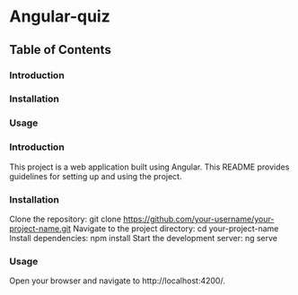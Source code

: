 # Angular-quiz

## Table of Contents

### Introduction

### Installation

### Usage

### Introduction

This project is a web application built using Angular. This README provides guidelines for setting up and using the project.

### Installation

Clone the repository: git clone https://github.com/your-username/your-project-name.git
Navigate to the project directory: cd your-project-name
Install dependencies: npm install
Start the development server: ng serve

### Usage

Open your browser and navigate to http://localhost:4200/.
